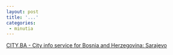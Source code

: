 ```yaml
---
layout: post
title: '...'
categories:
 - minutia
---
```


<a href="http://www.city.ba/eng/sarajevo/index.shtml">CITY.BA - City info service for Bosnia and Herzegovina: Sarajevo</a>

